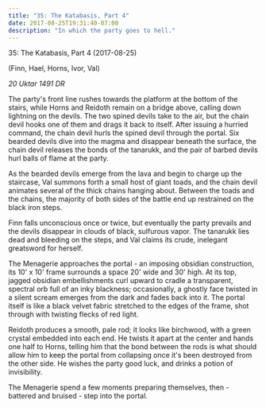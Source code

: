 ```yaml
---
title: "35: The Katabasis, Part 4"
date: 2017-08-25T19:31:40-07:00
description: "In which the party goes to hell."
---
```


35: The Katabasis, Part 4 (2017-08-25)

(Finn, Hael, Horns, Ivor, Val)

_20 Uktar 1491 DR_

The party's front line rushes towards the platform at the bottom of the stairs, while Horns and Reidoth remain on a bridge above, calling down lightning on the devils. The two spined devils take to the air, but the chain devil hooks one of them and drags it back to itself. After issuing a hurried command, the chain devil hurls the spined devil through the portal. Six bearded devils dive into the magma and disappear beneath the surface, the chain devil releases the bonds of the tanarukk, and the pair of barbed devils hurl balls of flame at the party.

As the bearded devils emerge from the lava and begin to charge up the staircase, Val summons forth a small host of giant toads, and the chain devil animates several of the thick chains hanging about. Between the toads and the chains, the majority of both sides of the battle end up restrained on the black iron steps.

Finn falls unconscious once or twice, but eventually the party prevails and the devils disappear in clouds of black, sulfurous vapor. The tanarukk lies dead and bleeding on the steps, and Val claims its crude, inelegant greatsword for herself.

The Menagerie approaches the portal - an imposing obsidian construction, its 10' x 10' frame surrounds a space 20' wide and 30' high. At its top, jagged obsidian embellishments curl upward to cradle a transparent, spectral orb full of an inky blackness; occasionally, a ghostly face twisted in a silent scream emerges from the dark and fades back into it. The portal itself is like a black velvet fabric stretched to the edges of the frame, shot through with twisting flecks of red light.

Reidoth produces a smooth, pale rod; it looks like birchwood, with a green crystal embedded into each end. He twists it apart at the center and hands one half to Horns, telling him that the bond between the rods is what should allow him to keep the portal from collapsing once it's been destroyed from the other side. He wishes the party good luck, and drinks a potion of invisibility.

The Menagerie spend a few moments preparing themselves, then - battered and bruised - step into the portal.
